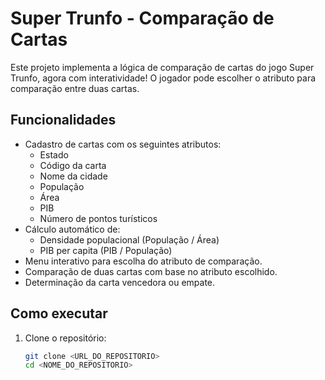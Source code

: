 # Super Trunfo - Comparação de Cartas

Este projeto implementa a lógica de comparação de cartas do jogo Super Trunfo, agora com interatividade! O jogador pode escolher o atributo para comparação entre duas cartas.

## Funcionalidades

- Cadastro de cartas com os seguintes atributos:
  - Estado
  - Código da carta
  - Nome da cidade
  - População
  - Área
  - PIB
  - Número de pontos turísticos
- Cálculo automático de:
  - Densidade populacional (População / Área)
  - PIB per capita (PIB / População)
- Menu interativo para escolha do atributo de comparação.
- Comparação de duas cartas com base no atributo escolhido.
- Determinação da carta vencedora ou empate.

## Como executar

1. Clone o repositório:
   ```bash
   git clone <URL_DO_REPOSITORIO>
   cd <NOME_DO_REPOSITORIO>